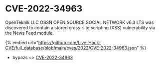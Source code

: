 # CVE-2022-34963

OpenTeknik LLC OSSN OPEN SOURCE SOCIAL NETWORK v6.3 LTS was discovered to contain a stored cross-site scripting (XSS) vulnerability via the News Feed module.

{% embed url="https://github.com/Live-Hack-CVE/full_database/blob/main/cves/2022/CVE-2022-34963.json" %}


* bypazs ~> [CVE-2022-34963](https://www.alice-snow.ru/2022/database/cve-2022-34963/cve-2022-34963-bypazs)